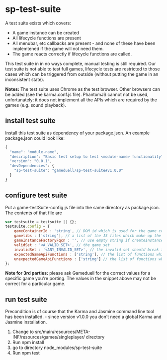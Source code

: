 # sp-test-suite
A test suite exists which covers:

 * A game instance can be created
 * All lifecycle functions are present
 * All menubar, etc callbacks are present - and none of these have been implemtened if the game will not need them.
 * The game reacts correctly if lifecycle functions are called.
 
This test suite in in no ways complete, manual testing is still required. Our test suite is not able to test full games, lifecycle tests are restricted to those cases which can be triggered from outside (without putting the game in an inconsistent state).

**Notes:**
The test suite uses Chrome as the test browser. Other browsers can be added (see the karma.conf.js file). PhantomJS cannot not be used, unfortunately: it does not implement all the APIs which are required by the games (e.g. sound playback).

## install test suite
Install this test suite as dependency of your package.json. An example package.json could look like:
```js
{
  "name": "module-name",
  "description": "Basic test setup to test <module-name> functionality",
  "version": "0.0.1",
  "devDependencies": {
    "sp-test-suite": "gameduell/sp-test-suite#v1.0.0"
  }
}
```

## configure test suite
Put a game-testSuite-config.js file into the same directory as package.json. The contents of that file are
```js
var testsuite = testsuite || {};
testsuite.config = {
    gameContainerId : 'string', // DOM id which is used for the game container node, can be an arbitrary string in most cases
    gamelibs : ['string'], // a list of the JS files which make up the game (incl. any dependencies referenced from code in game.js)
    gameInstanceFactoryFqcn : '', // use empty string if createInstance is global (bad practice!) or the object which has the function (e.g. "Games.jwl")
    validSet : '<A_VALID_SET>', // the game set
    invalidSet : '<ANY_INVALID_SET>', // the invalid set should break the parsing of the set
    expectedGameApiFunctions : ['string'], // the list of functions which must be implemented
    unexpectedGameApiFunctions : ['string'] // the list of functions which the game must not implemented (because they don't make sense for the game)
};
```
**Note for 3rd parties:** please ask Gameduell for the correct values for a specific game you're porting. The values in the snippet above may not be correct for a particular game.

## run test suite
Precondition is of course that the Karma and Jasmine command line tool has been installed. - since version v1.0.0 you don't need a global Karma and Jasmine installation.
1. Change to src/main/resources/META-INF/resources/games/singleplayer/<GAMETYPE> directory
2. Run npm install 
3. go to directory node_modules/sp-test-suite
4. Run npm test